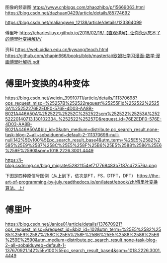 图像的频谱图
https://www.cnblogs.com/zhaozhibo/p/15669063.html
https://blog.csdn.net/dazhuan0429/article/details/85774692


https://blog.csdn.net/maliangwen_12138/article/details/123364099

傅里叶
https://charlesliuyx.github.io/2018/02/18/【直观详解】让你永远忘不了的傅里叶变换解析/


资料
https://web.xidian.edu.cn/kywang/teach.html
https://github.com/chapin666/books/blob/master/ai/欧姆社学习漫画-数学·漫画傅里叶解析.pdf


# 傅里叶变换的4种变体
https://blog.csdn.net/weixin_39910711/article/details/111370698?ops_request_misc=%25257B%252522request%25255Fid%252522%25253A%25252276E2EDF0-576E-4D03-AA8B-B021A446A50A%252522%25252C%252522scm%252522%25253A%25252220140713.130102334..%252522%25257D&request_id=76E2EDF0-576E-4D03-AA8B-B021A446A50A&biz_id=0&utm_medium=distribute.pc_search_result.none-task-blog-2~all~sobaiduend~default-2-111370698-null-null.142%5Ev100%5Epc_search_result_base4&utm_term=%25E5%2582%2585%25E9%2587%258C%25E5%258F%25B6%25E5%2588%2586%25E6%259E%2590&spm=1018.2226.3001.4449



https://i-blog.csdnimg.cn/blog_migrate/52821154ef717768483b7f87cd72576a.png



下图是四种原信号图例（从上到下，依次是FT，FS，DTFT，DFT）
https://the-art-of-programming-by-july.readthedocs.io/en/latest/ebook/zh/傅里叶变换算法、上/



# 傅里叶
https://blog.csdn.net/Janice01/article/details/137670921?ops_request_misc=&request_id=&biz_id=102&utm_term=%25E5%2582%2585%25E9%2587%258C%25E5%258F%25B6%25E5%2588%2586%25E6%259E%2590&utm_medium=distribute.pc_search_result.none-task-blog-2~all~sobaiduweb~default-1-137670921.142%5Ev100%5Epc_search_result_base4&spm=1018.2226.3001.4449



